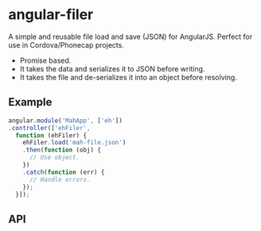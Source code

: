 # angular-filer
A simple and reusable file load and save (JSON) for AngularJS. Perfect for use in Cordova/Phonecap projects.

* Promise based.
* It takes the data and serializes it to JSON before writing. 
* It takes the file and de-serializes it into an object before resolving.

## Example

```javascript
angular.module('MahApp', ['eh'])
.controller(['ehFiler', 
  function (ehFiler) {
    ehFiler.load('mah-file.json')
    .then(function (obj) {
      // Use object.
    })
    .catch(function (err) {
      // Handle errors.
    });
  }]);
  ```
  
  ## API
